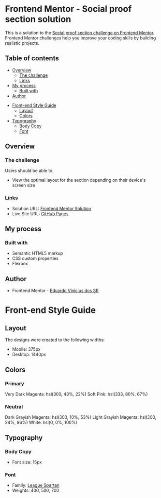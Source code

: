 # Frontend Mentor - Social proof section solution

This is a solution to the [Social proof section challenge on Frontend Mentor](https://www.frontendmentor.io/challenges/social-proof-section-6e0qTv_bA). Frontend Mentor challenges help you improve your coding skills by building realistic projects.

## Table of contents

- [Overview](#overview)
  - [The challenge](#the-challenge)
  - [Links](#links)
- [My process](#my-process)
  - [Built with](#built-with)
- [Author](#author)
<!-- Styles -->
- [Front-end Style Guide](#Front-end-Style-Guide)
  - [Layout](#Layout)
  - [Colors](#Colors)
- [Typography](#Typography)
  - [Body Copy](#Body-Copy)
  - [Font](#font)

## Overview

### The challenge

Users should be able to:

- View the optimal layout for the section depending on their device's screen size

### Links

- Solution URL: [Frontend Mentor Solution](https://www.frontendmentor.io/solutions/social-proof-section-cvhShbvQ8s)
- Live Site URL: [GitHub Pages](https://eduardo-vinicius-dos-sr.github.io/Social-proof-section/)

## My process

### Built with

- Semantic HTML5 markup
- CSS custom properties
- Flexbox

## Author

- Frontend Mentor - [Eduardo Vinicius dos SR](https://www.frontendmentor.io/profile/Eduardo-Vinicius-dos-SR)
  

# Front-end Style Guide

## Layout

The designs were created to the following widths:

- Mobile: 375px
- Desktop: 1440px

## Colors

### Primary

Very Dark Magenta: hsl(300, 43%, 22%)
Soft Pink: hsl(333, 80%, 67%)

### Neutral

Dark Grayish Magenta: hsl(303, 10%, 53%)
Light Grayish Magenta: hsl(300, 24%, 96%)
White: hsl(0, 0%, 100%)

## Typography

### Body Copy

- Font size: 15px

### Font

- Family: [League Spartan](https://fonts.google.com/specimen/League+Spartan)
- Weights: 400, 500, 700
